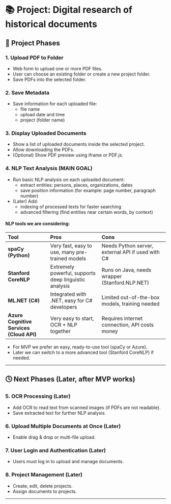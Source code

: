 # 📚 Project: Digital research of historical documents	

## 🚀 Project Phases

### 1. Upload PDF to Folder 
- Web form to upload one or more PDF files.
- User can choose an existing folder or create a new project folder.
- Save PDFs into the selected folder.

### 2. Save Metadata 
- Save information for each uploaded file:
  - file name
  - upload date and time
  - project (folder name)

### 3. Display Uploaded Documents
- Show a list of uploaded documents inside the selected project.
- Allow downloading the PDFs.
- (Optional) Show PDF preview using iframe or PDF.js.

### 4. NLP Text Analysis (MAIN GOAL)

- Run basic NLP analysis on each uploaded document:
  - extract entities: persons, places, organizations, dates
  - save position information (for example: page number, paragraph number)
- (Later) Add:
  - indexing of processed texts for faster searching
  - advanced filtering (find entities near certain words, by context)

#### NLP tools we are considering:

| Tool | Pros | Cons |
|:---|:---|:---|
| **spaCy (Python)** | Very fast, easy to use, many pre-trained models | Needs Python server, external API if used with C# |
| **Stanford CoreNLP** | Extremely powerful, supports deep linguistic analysis | Runs on Java, needs wrapper (Stanford.NLP.NET) |
| **ML.NET (C#)** | Integrated with .NET, easy for C# developers | Limited out-of-the-box models, training needed |
| **Azure Cognitive Services (Cloud API)** | Very easy to start, OCR + NLP together | Requires internet connection, API costs money |

- For MVP we prefer an easy, ready-to-use tool (spaCy or Azure).
- Later we can switch to a more advanced tool (Stanford CoreNLP) if needed.



---

## 🕓 Next Phases (Later, after MVP works)

### 5. OCR Processing (Later)
- Add OCR to read text from scanned images (if PDFs are not readable).
- Save extracted text for further NLP analysis.

### 6. Upload Multiple Documents at Once (Later)
- Enable drag & drop or multi-file upload.

### 7. User Login and Authentication (Later)
- Users must log in to upload and manage documents.

### 8. Project Management (Later)
- Create, edit, delete projects.
- Assign documents to projects.

---
